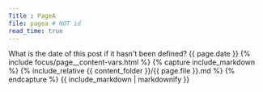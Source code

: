 ```yaml
---
Title : PageA
file: pagea # NOT id
read_time: true
---
```


What is the date of this post if it hasn't been defined? {{ page.date }}
{% include focus/page__content-vars.html %}
{% capture include_markdown %}
{% include_relative {{ content_folder }}/{{ page.file }}.md %}
{% endcapture %}
{{ include_markdown | markdownify }}

